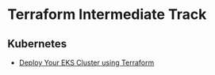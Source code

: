 # Terraform Intermediate Track

## Kubernetes

- [Deploy Your EKS Cluster using Terraform](https://github.com/collabnix/terraform/blob/master/beginners/aws/README.md)
